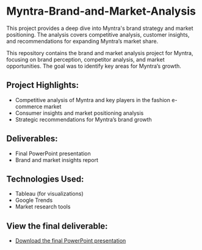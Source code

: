 # Myntra-Brand-and-Market-Analysis
This project provides a deep dive into Myntra's brand strategy and market positioning. The analysis covers competitive analysis, customer insights, and recommendations for expanding Myntra’s market share.

This repository contains the brand and market analysis project for Myntra, focusing on brand perception, competitor analysis, and market opportunities. The goal was to identify key areas for Myntra’s growth.

## Project Highlights:
- Competitive analysis of Myntra and key players in the fashion e-commerce market
- Consumer insights and market positioning analysis
- Strategic recommendations for Myntra’s brand growth

## Deliverables:
- Final PowerPoint presentation
- Brand and market insights report

## Technologies Used:
- Tableau (for visualizations)
- Google Trends
- Market research tools

## View the final deliverable:
- [Download the final PowerPoint presentation]()
